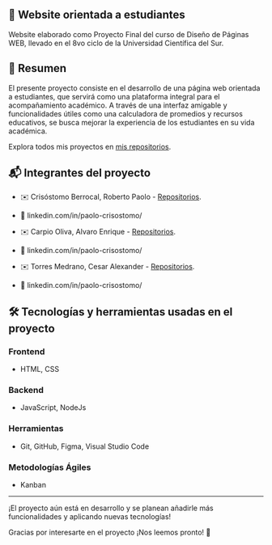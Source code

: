 ## 🚀 Website orientada a estudiantes

Website elaborado como Proyecto Final del curso de Diseño de Páginas WEB, llevado en el 8vo ciclo de la Universidad Científica del Sur. 


## 💼 Resumen

El presente proyecto consiste en el desarrollo de una página web orientada a estudiantes, que servirá como una plataforma integral para el acompañamiento académico. A través de una interfaz amigable y funcionalidades útiles como una calculadora de promedios y recursos educativos, se busca mejorar la experiencia de los estudiantes en su vida académica.

Explora todos mis proyectos en [mis repositorios](https://github.com/pcrisho?tab=repositories).

## 📬 Integrantes del proyecto

- ✉️ Crisóstomo Berrocal, Roberto Paolo - [Repositorios](https://github.com/pcrisho?tab=repositories).
- 💼 linkedin.com/in/paolo-crisostomo/

- ✉️ Carpio Oliva, Alvaro Enrique - [Repositorios](https://github.com/pcrisho?tab=repositories).
- 💼 linkedin.com/in/paolo-crisostomo/

- ✉️ Torres Medrano, Cesar Alexander - [Repositorios](https://github.com/pcrisho?tab=repositories).
- 💼 linkedin.com/in/paolo-crisostomo/

## 🛠️ Tecnologías y herramientas usadas en el proyecto

### Frontend
- HTML, CSS

### Backend
- JavaScript, NodeJs

### Herramientas
- Git, GitHub, Figma, Visual Studio Code

### Metodologías Ágiles
- Kanban

---


¡El proyecto aún está en desarrollo y se planean añadirle más funcionalidades y aplicando nuevas tecnologías!

Gracias por interesarte en el proyecto ¡Nos leemos pronto! 🚀
